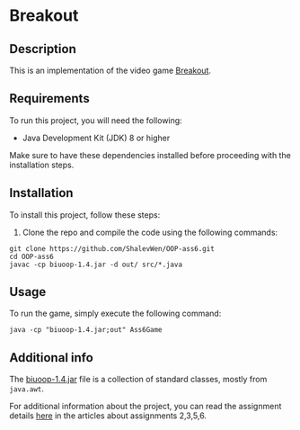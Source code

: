# Breakout

## Description

This is an implementation of the video game [Breakout](https://en.wikipedia.org/wiki/Breakout_(video_game)).

## Requirements

To run this project, you will need the following:

- Java Development Kit (JDK) 8 or higher

Make sure to have these dependencies installed before proceeding with the installation steps.

## Installation

To install this project, follow these steps:

1. Clone the repo and compile the code using the following commands:
```shell
git clone https://github.com/ShalevWen/OOP-ass6.git
cd OOP-ass6
javac -cp biuoop-1.4.jar -d out/ src/*.java
```

## Usage

To run the game, simply execute the following command:
```shell
java -cp "biuoop-1.4.jar;out" Ass6Game
```

## Additional info

The [biuoop-1.4.jar](biuoop-1.4.jar) file is a collection of standard classes, mostly from `java.awt`.

For additional information about the project, you can read the assignment details [here](https://github.com/ariecattan/biuoop2023/wiki/) in the articles about assignments 2,3,5,6.